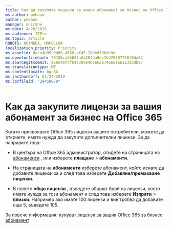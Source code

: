 ```yaml
---
title: Как да закупите лицензи за вашия абонамент за бизнес на Office 365
ms.author: pebaum
author: pebaum
manager: mnirkhe
ms.date: 4/26/2018
ms.audience: ITPro
ms.topic: article
ROBOTS: NOINDEX, NOFOLLOW
localization_priority: Priority
ms.assetid: 4ece4b95-0d06-4658-af45-28de859bdc9d
ms.openlocfilehash: 79106ca5562fa2d204da9dc7b470f07758f8da82
ms.sourcegitcommit: e2864efcfb493b6e46b662b746661a61232bdba7
ms.translationtype: MT
ms.contentlocale: bg-BG
ms.lasthandoff: 01/24/2019
ms.locfileid: "29458679"
---
```

# <a name="how-to-buy-licenses-for-your-office-365-business-subscription"></a>Как да закупите лицензи за вашия абонамент за бизнес на Office 365

Когато присвоявате Office 365 лицензи вашите потребители, можете да откриете, имате нужда да закупите допълнителни лицензи. За да направите това:
  
- В центъра на Office 365 администратор, отидете на страницата на [абонаменти]( https://go.microsoft.com/fwlink/p/?linkid=842054) , или изберете **плащане** \> **абонаменти**.
    
- На страницата на **абонаменти** изберете абонамент, който искате да добавите лицензи за и след това изберете **Добавяне/премахване лицензи**.
    
- В полето **общо лицензи** , въведете общият брой на лицензи, което имате нужда за този абонамент и след това изберете **Изпрати** \> **близки**. Например ако имате 100 лицензи и вие трябва да добавите още 5, въведете 105.
    
За повече информация: [купуват лицензи за вашия Office 365 за бизнес абонамент](https://support.office.com/article/36081d8d-b3fa-4948-8c34-e217bba825e1)
  

